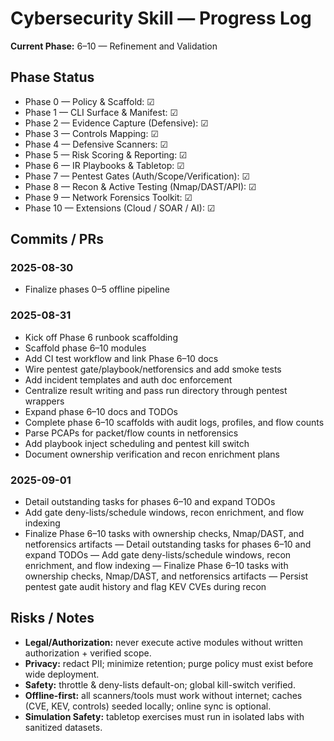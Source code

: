 # Cybersecurity Skill — Progress Log

**Current Phase:** 6–10 — Refinement and Validation

## Phase Status
- Phase 0 — Policy & Scaffold: ☑
- Phase 1 — CLI Surface & Manifest: ☑
- Phase 2 — Evidence Capture (Defensive): ☑
- Phase 3 — Controls Mapping: ☑
- Phase 4 — Defensive Scanners: ☑
- Phase 5 — Risk Scoring & Reporting: ☑
- Phase 6 — IR Playbooks & Tabletop: ☑
- Phase 7 — Pentest Gates (Auth/Scope/Verification): ☑
- Phase 8 — Recon & Active Testing (Nmap/DAST/API): ☑
- Phase 9 — Network Forensics Toolkit: ☑
- Phase 10 — Extensions (Cloud / SOAR / AI): ☑

## Commits / PRs
### 2025-08-30 
- Finalize phases 0–5 offline pipeline

### 2025-08-31
- Kick off Phase 6 runbook scaffolding
- Scaffold phase 6–10 modules
- Add CI test workflow and link Phase 6–10 docs
- Wire pentest gate/playbook/netforensics and add smoke tests
- Add incident templates and auth doc enforcement
- Centralize result writing and pass run directory through pentest wrappers
- Expand phase 6–10 docs and TODOs
- Complete phase 6–10 scaffolds with audit logs, profiles, and flow counts
- Parse PCAPs for packet/flow counts in netforensics
- Add playbook inject scheduling and pentest kill switch
- Document ownership verification and recon enrichment plans

### 2025-09-01
- Detail outstanding tasks for phases 6–10 and expand TODOs
- Add gate deny-lists/schedule windows, recon enrichment, and flow indexing
- Finalize Phase 6–10 tasks with ownership checks, Nmap/DAST, and netforensics artifacts
— Detail outstanding tasks for phases 6–10 and expand TODOs
— Add gate deny-lists/schedule windows, recon enrichment, and flow indexing
— Finalize Phase 6–10 tasks with ownership checks, Nmap/DAST, and netforensics artifacts
— Persist pentest gate audit history and flag KEV CVEs during recon

## Risks / Notes
- **Legal/Authorization:** never execute active modules without written authorization + verified scope.
- **Privacy:** redact PII; minimize retention; purge policy must exist before wide deployment.
- **Safety:** throttle & deny-lists default-on; global kill-switch verified.
- **Offline-first:** all scanners/tools must work without internet; caches (CVE, KEV, controls) seeded locally; online sync is optional.
- **Simulation Safety:** tabletop exercises must run in isolated labs with sanitized datasets.
